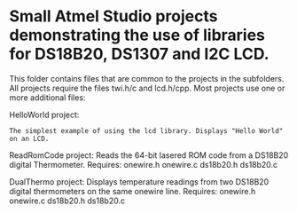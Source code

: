 # Small Atmel Studio projects demonstrating the use of libraries for DS18B20, DS1307 and I2C LCD.

This folder contains files that are common to the projects in the subfolders. All projects require the files
twi.h/c and lcd.h/cpp. Most projects use one or more additional files:

HelloWorld project:

	The simplest example of using the lcd library. Displays "Hello World" on an LCD.

ReadRomCode project:
	Reads the 64-bit lasered ROM code from a DS18B20 digital Thermometer.
	Requires:
		onewire.h
		onewire.c
		ds18b20.h
		ds18b20.c
		
DualThermo project:
	Displays temperature readings from two DS18B20 digital thermometers on the same onewire line.
	Requires:
		onewire.h
		onewire.c
		ds18b20.h
		ds18b20.c
